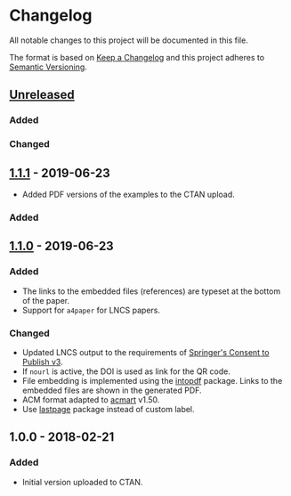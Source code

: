# Changelog

All notable changes to this project will be documented in this file.

The format is based on [Keep a Changelog](http://keepachangelog.com/en/1.0.0/)
and this project adheres to [Semantic Versioning](http://semver.org/spec/v2.0.0.html).

## [Unreleased]

### Added

### Changed

## [1.1.1] - 2019-06-23

- Added PDF versions of the examples to the CTAN upload.

### Added

## [1.1.0] - 2019-06-23

### Added

- The links to the embedded files (references) are typeset at the bottom of the paper.
- Support for `a4paper` for LNCS papers.

### Changed

- Updated LNCS output to the requirements of [Springer's Consent to Publish v3](http://resource-cms.springer.com/springer-cms/rest/v1/content/731196/data/v3).
- If `nourl` is active, the DOI is used as link for the QR code.
- File embedding is implemented using the [intopdf](https://www.ctan.org/pkg/intopdf) package. Links to the embedded files are shown in the generated PDF.
- ACM format adapted to [acmart](https://github.com/borisveytsman/acmart) v1.50.
- Use [lastpage](https://ctan.org/pkg/lastpage) package instead of custom label.

## 1.0.0 - 2018-02-21

### Added

- Initial version uploaded to CTAN.

[Unreleased]: https://github.com/adbrucker/authorarchive/compare/v1.1.1...HEAD
[1.1.1]: https://github.com/adbrucker/authorarchive/compare/v1.1.0...v1.1.1
[1.1.0]: https://github.com/adbrucker/authorarchive/compare/v1.0.0...v1.1.0
